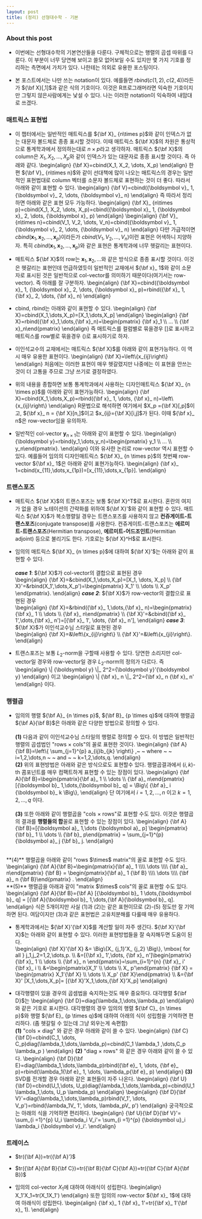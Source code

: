 ```yaml
---
layout: post 
title: (정리) 선형대수학 - 기본
---
```


### About this post
- 이번에는 선형대수학의 기본연산들을 다룬다. 구체적으로는 행렬의 곱셉 따위를 다룬다. 이 부분이 너무 당연해 보이고 쓸모 없어보일 수도 있지만 몇 가지 기호를 정리하는 측면에서 가치가 있다. 나한테는 의외로 유용한 포스팅이다. 

- 본 포스트에서는 나만 쓰는 notation이 있다. 예를들면 $rbind(c(1,2),c(2,4))$라든가 ${\bf X}[,1]$과 같은 식의 기호이다. 이것은 R프로그래머라면 익숙한 기호이지만 그렇지 않은사람에게는 낯설 수 있다. 나는 이러한 notation이 익숙하여 내맘대로 쓰겠다.

### 매트릭스 표현법

- 이 챕터에서는 일반적인 매트릭스를 ${\bf X}_ {n\times p}$와 같이 인덱스가 없는 대문자 볼드체로 종종 표시할 것이다. 이때 매트릭스 ${\bf X}$의 차원은 통상적으로 통계학과에서 정의하는대로 $n \times p$라고 생각하자. 매트릭스 ${\bf X}$의 column은 $X_1, X_2, \dots, X_p$와 같이 인덱스가 있는 대문자로 종종 표시할 것이다. 즉 아래와 같다. 
\begin{align}
{\bf X}=cbind(X_1, X_2, \dots, X_p)
\end{align}
한편 ${\bf V}_ {n\times n}$와 같이 선대책에 많이 나오는 매트릭스의 경우는 일반적인 표현법대로 column 벡터를 소문자 볼드체로 표현하는 것이 더 좋다. 따라서 아래와 같이 표현할 수 있다. 
\begin{align}
{\bf V}=cbind({\boldsymbol v}_ 1, {\boldsymbol v}_ 2, \dots, {\boldsymbol v}_ n)
\end{align}
즉 따라서 정리하면 아래와 같은 표현 모두 가능하다. 
\begin{align}
{\bf X}_ {n\times p}=cbind(X_1, X_2, \dots, X_p)=cbind({\boldsymbol x}_ 1, {\boldsymbol x}_ 2, \dots, {\boldsymbol x}_ p)
\end{align}
\begin{align}
{\bf V}_ {n\times n}=cbind(V_1, V_2, \dots, V_n)=cbind({\boldsymbol v}_ 1, {\boldsymbol v}_ 2, \dots, {\boldsymbol v}_ n)
\end{align}
다만 가급적이면 $cbind({\boldsymbol x}_ 1, {\boldsymbol x}_ 2, \dots, {\boldsymbol x}_ p)$이라든가 $cbind(V_1, V_2, \dots, V_n)$이런 표현은 어색하니 지양하자. 특히 $cbind({\boldsymbol x}_ 1, {\boldsymbol x}_ 2, \dots, {\boldsymbol x}_ p)$와 같은 표현은 통계학과에 너무 헷갈리는 표현이다. 

- 매트릭스 ${\bf X}$의 row는 ${\boldsymbol x}_ 1, {\boldsymbol x}_ 2, \dots$와 같은 방식으로 종종 표시할 것이다. 이것은 헷갈리는 표현인데 언급하였듯이 일반적인 교재에서 ${\bf x}_ 1$와 같이 소문자로 표시된 것은 일반적으로 col-vector를 의미하기 때문이다(여기서는 row-vector). 즉 아래를 잘 구분하자. 
\begin{align}
{\bf X}=cbind({\boldsymbol x}_ 1, {\boldsymbol x}_ 2, \dots, {\boldsymbol x}_ p)=rbind({\bf x}_ 1, {\bf x}_ 2, \dots, {\bf x}_ n) 
\end{align}

- cbind, rbind는 아래와 같이 표현할 수 있다. 
\begin{align}
{\bf X}=cbind(X_1,\dots,X_p)=[X_1,\dots,X_p]
\end{align}
\begin{align}
{\bf X}=rbind({\bf x}_1,\dots,{\bf x}_n)=\begin{pmatrix} {\bf x}_1 \\\\ ... \\\\ {\bf x}_n\end{pmatrix} 
\end{align}
즉 매트릭스를 컬럼별로 묶을경우 []로 표시하고 매트릭스를 row별로 묶을경우 ()로 표시하기로 하자. 

- 이인석교수의 교재에서는 매트릭스 ${\bf X}$를 아래와 같이 표현가능하다. 이 역시 매우 유용한 표현이다. 
\begin{align}
{\bf X}=\left\\{x_{ij}\right\\}
\end{align}
처음에는 이러한 표현이 매우 헷갈렸지만 나중에는 이 표현을 안쓰는 것이 더 고통을 주므로 그냥 쓰기로 결정하였다. 

- 위의 내용을 종합하면 보통 통계학과에서 사용하는 디자인매트릭스 ${\bf X}_ {n \times p}$를 아래와 같이 표현가능하다. 
\begin{align}
{\bf X}=cbind(X_1,\dots,X_p)=rbind({\bf x}_ 1, \dots, {\bf x}_ n)=\left\\{x_{ij}\right\\}
\end{align}
R문법으로 해석하면 여기에서 $X_p ={\bf X}[,p]$이고, ${\bf x}_ n = {\bf X}[n,]$이고 $x_{ij}={\bf X}[i,j]$가 된다. 이때 ${\bf x}_ n$은 row-vector임을 유의하자. 

- 일반적인 col-vector ${\boldsymbol y}_ {n \times 1}$는 아래와 같이 표현할 수 있다. 
\begin{align}
{\boldsymbol y}=rbind(y_1,\dots,y_n)=\begin{pmatrix} y_1 \\\\ ... \\\\ y_n\end{pmatrix}. 
\end{align}
이와 유사한 논리로 row-vector 역시 표현할 수 있다. 예를들어 임의의 디자인매트릭스 ${\bf X}_ {n \times p}$의 첫번째 row-vector ${\bf x}_ 1$은 아래와 같이 표현가능하다. 
\begin{align}
{\bf x}_ 1=cbind(x_{11},\dots,x_{1p})=[x_{11},\dots,x_{1p}].
\end{align}

### 트랜스포즈 

- 매트릭스 ${\bf X}$의 트랜스포즈는 보통 ${\bf X}^T$로 표시한다. 혼란의 여지가 없을 경우 노테이션의 간략화를 위하여 ${\bf X}'$와 같이 표현할 수 있다. 매트릭스 ${\bf X}$가 복소행렬일 경우는 트랜스포즈를 사용하지 않고 **컨쥬게이트-트랜스포즈**(conjugate transpose)를 사용한다. 컨쥬게이트-트랜스포즈는 **에르미트-트랜스포즈**(Hermitian transpose), **에르미트-어드조인트**(Hermitian adjoint) 등으로 불리기도 한다. 기호로는 ${\bf X}^H$로 표시한다. 

- 임의의 매트릭스 ${\bf X}_ {n \times p}$에 대하여 ${\bf X}'$는 아래와 같이 표현할 수 있다. <br/><br/>
***case 1***: ${\bf X}$가 col-vector의 결합으로 표현된 경우 <br/>
\begin{align}
{\bf X}=&cbind(X_1,\dots,X_p)=[X_1, \dots, X_p] \\\\ 
{\bf X}'=&rbind(X_1',\dots,X_p')=\begin{pmatrix} X_1' \\\\ \dots \\\\ X_p' \end{pmatrix}.
\end{align}
***case 2***: ${\bf X}$가 row-vector의 결합으로 표현된 경우 <br/>
\begin{align}
{\bf X}=&rbind({\bf x}_ 1,\dots,{\bf x}_ n)=\begin{pmatrix}{\bf x}_ 1 \\\\ \dots \\\\ {\bf x}_ n\end{pmatrix} \\\\ 
{\bf X}'=&cbind({\bf x}_ 1',\dots,{\bf x}_ n')=[{\bf x}_ 1', \dots, {\bf x}_ n'],
\end{align}
***case 3***: ${\bf X}$가 이인석교수님 스타일로 표현된 경우 <br/>
\begin{align}
{\bf X}=&\left\\{x_{ij}\right\\} \\\\ 
{\bf X}'=&\left\\{x_{ji}\right\\}.
\end{align}

- 트랜스포즈는 보통 $L_2$-norm을 구할때 사용할 수 있다. 당연한 소리지만 col-vector일 경우와 row-vector일 경우 $L_2$-norm의 정의가 다르다. 즉 
\begin{align}
\\| {\boldsymbol y} \\|_ 2^2={\boldsymbol y}'{\boldsymbol y}
\end{align}
이고 
\begin{align}
\\| {\bf x}_ n \\|_ 2^2={\bf x}_ n {\bf x}_ n'
\end{align}
이다.

### 행렬곱

- 임의의 행렬 ${\bf A}_ {n \times p}$, ${\bf B}_ {p \times q}$에 대하여 행렬곱 ${\bf A}{\bf B}$은 아래와 같은 다양한 방법으로 정의할 수 있다. <br/><br/> 
**(1)** 다음과 같이 이인석교수님 스타일의 행렬로 정의할 수 있다. 이 방법은 일반적인 행렬의 곱셉법인 "rows $\times$ cols"의 꼴로 표현한 것이다. 
\begin{align}
{\bf A}{\bf B}=\left\\{ \sum_{j=1}^{p} a_{ij}b_{jk} \right\\} ,~ ~ where ~ ~  i=1,2,\dots,n ~ ~ and ~ ~ k=1,2,\dots,q. 
\end{align}<br/>
**(2)** 위의 표현방법은 아래와 같은 방식으로도 표현할수 있다. 행렬곱결과에서 $(i,k)$-th 콤포넌트를 매우 컴팩트하게 표현할 수 있는 장점이 있다. 
\begin{align}
{\bf A}{\bf B}=\begin{pmatrix}{\bf a}_ 1 \\\\ \dots \\\\ {\bf a}_ n\end{pmatrix}[{\boldsymbol b}_ 1,\dots,{\boldsymbol b}_ q] = \Big\\{ {\bf a}_ i {\boldsymbol b}_ k \Big\\}, 
\end{align}
단 여기에서 $i=1,2,\dots,n$ 이고 $k=1,2,\dots,q$ 이다. <br/><br/>
**(3)** 또한 아래와 같이 행렬곱을 "cols $\times$ rows"로 표현할 수도 있다. 이것은 행렬곱의 결과를 **행렬들의 합**꼴로 표현할 수 있는 장점이 있다. 
\begin{align}
{\bf A}{\bf B}=[{\boldsymbol a}_ 1,\dots {\boldsymbol a}_ p] \begin{pmatrix} {\bf b}_ 1 \\\\ \dots \\\\ {\bf b}_ p\end{pmatrix} = \sum_{j=1}^{p} {\boldsymbol a}_ j {\bf b}_ j.
\end{align}
<br/>
**(4)** 행렬곱을 아래와 같이 "rows $\times$ matrix"의 꼴로 표현할 수도 있다. 
\begin{align}
{\bf A}{\bf B}=\begin{pmatrix}{\bf a}_ 1 \\\\ \dots \\\\ {\bf a}_ n\end{pmatrix} {\bf B} = \begin{pmatrix}{\bf a}_ 1 {\bf B} \\\\ \dots \\\\ {\bf a}_ n {\bf B}\end{pmatrix} .
\end{align}<br/>
**(5)** 행렬곱을 아래과 같이 "matrix $\times$ cols"의 꼴로 표현할 수도 있다. 
\begin{align}
{\bf A}{\bf B}={\bf A} [{\boldsymbol b}_ 1 \dots,{\boldsymbol b}_ q] =  [{\bf A}{\boldsymbol b}_ 1,\dots,{\bf A}{\boldsymbol b}_ q]. 
\end{align}
식은 5개이지만 사실 (1)과 (2)는 같은 표현이므로 (2)-(5) 정도만 잘 기억하면 된다. 여담이지만 (3)과 같은 표현법은 고유치분해를 다룰때 매우 유용하다. 

- 통계학과에서는 ${\bf X}'{\bf X}$를 계산할 일이 자주 생긴다. ${\bf X}'{\bf X}$는 아래와 같이 표현할 수 있다. 이러한 표현방법들을 잘 숙지해두면 도움이 된다. <br/> 
\begin{align}
{\bf X}'{\bf X} &= \Big\\{X_ {j_1}'X_ {j_2} \Big\\}, \mbox{ for all } j_1,j_2=1,2,\dots,p. \\\\ 
&=[{\bf x}_ 1',\dots, {\bf x}_ n']\begin{pmatrix} {\bf x}_ 1 \\\\ \dots \\\\ {\bf x}_ n \end{pmatrix}=\sum_{i=1}^{n} {\bf x}_ i' {\bf x}_ i \\\\ 
&=\begin{pmatrix}X_1' \\\\ \dots \\\\ X_ p'\end{pmatrix} {\bf X} = \begin{pmatrix} X_1'{\bf X} \\\\ \dots \\\\ X_p' {\bf X}\end{pmatrix} \\\\
&={\bf X}' [X_1,\dots,X_p]=  [{\bf X}'X_1,\dots,{\bf X}'X_p]
\end{align}

- 대각행렬이 있을 경우의 곱셈법을 숙지하는것도 매우 중요하다. 대각행렬 ${\bf D}$는 
\begin{align}
{\bf D}=diag(\lambda_1,\dots,\lambda_p)
\end{align}
와 같은 기호로 표시한다. 대각행렬의 경우 임의의 행렬 ${\bf C}_ {n \times p}$와 행렬 ${\bf E}_ {p \times q}$에 대하여 아래의 식이 성립함을 기억하면 편리하다. (좀 헷갈릴 수 있는데 그냥 외우는게 속편함) <br/>
**(1)** "cols $\times$ diag" 와 같은 경우 아래와 같이 쓸 수 있다. 
\begin{align}
{\bf C}{\bf D}=cbind(C_1, \dots, C_p)diag(\lambda_1,\dots,\lambda_p)=cbind(C_1 \lambda_1 ,\dots,C_p \lambda_p )
\end{align}
**(2)** "diag $\times$ rows" 와 같은 경우 아래와 같이 쓸 수 있다. 
\begin{align}
{\bf D}{\bf E}=diag(\lambda_1,\dots,\lambda_p)rbind({\bf e}_ 1, \dots, {\bf e}_ p)=rbind(\lambda_1{\bf e}_ 1, \dots, \lambda_p{\bf e}_ p)
\end{align}
**(3)** SVD를 전개할 경우 아래와 같은 표현들이 자주 나온다. 
\begin{align}
{\bf U} {\bf D}=cbind(U_1,\dots, U_p)diag(\lambda_1,\dots,\lambda_p)=cbind(U_1 \lambda_1,\dots, U_p \lambda_p)
\end{align}
\begin{align}
{\bf D}{\bf V}'=diag(\lambda_1,\dots,\lambda_p)rbind(V_1', \dots, V_p')=rbind(\lambda_1V_ 1', \dots, \lambda_pV_ p')
\end{align}
궁극적으로는 아래의 식을 기억하면 편리하다. 
\begin{align}
{\bf U}{\bf D}{\bf V}'= \sum_{i =1}^{p} U_i \lambda_i  V_i'= \sum_{i =1}^{p} {\boldsymbol u}_i \lambda_i  {\boldsymbol v}_i'.
\end{align}

### 트레이스 

- $tr({\bf A})=tr({\bf A}')$

- $tr({\bf A}{\bf B}{\bf C})=tr({\bf B}{\bf C}{\bf A})=tr({\bf C}{\bf A}{\bf B})$

- 임의의 col-vector $X_1$에 대하여 아래식이 성립한다. 
\begin{align}
X_1'X_1=tr(X_1X_1')
\end{align}
또한 임의의 row-vector ${\bf x}_ 1$에 대하여 아래식이 성립한다. 
\begin{align}
{\bf x}_ 1 {\bf x}_ 1'=tr({\bf x}_ 1'{\bf x}_ 1).
\end{align}
